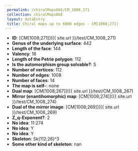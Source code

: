```yaml
--- 
 permalink: /chiralMaps6kE/CM_1008_271 
 collection: chiralMaps6kE
 layout: dataEntry
 title: Chiral maps up to 6000 edges - CM[1008;271]
---
```


- **ID**: [CM[1008;271]]({{ site.url }}/test/CM_1008_271)
- **Genus of the underlying surface**: 442
- **Length of the face**: 144
- **Valency**: 18
- **Length of the Petrie polygon**: 112
- **Is the automorphism group solvable?**: S
- **Number of vertices**: 112
- **Number of edges**: 1008
- **Number of faces**: 14
- **The map is self-**: none
- **Dual map**: [CM[1008;267]]({{ site.url }}/test/CM_1008_267)
- **Mirror (enantihomorphic) map**: [CM[1008;274]]({{ site.url }}/test/CM_1008_274)
- **Dual of the mirror image**: [CM[1008;269]]({{ site.url }}/test/CM_1008_269)
- **Z_q-Exponent?**: 2
- **No idea**:  11:274
- **No idea**: Y
- **No idea**: Y
- **Skeleton**: Sk(112;26)^3
- **Some other kind of skeleton**: nan

